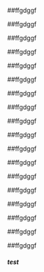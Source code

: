 ##ffgdggf


##ffgdggf


##ffgdggf


##ffgdggf


##ffgdggf


##ffgdggf


##ffgdggf


##ffgdggf


##ffgdggf


##ffgdggf


##ffgdggf


##ffgdggf


##ffgdggf

##ffgdggf


##ffgdggf

##ffgdggf


##ffgdggf

##ffgdggf







<h5 id="test">test</h5>